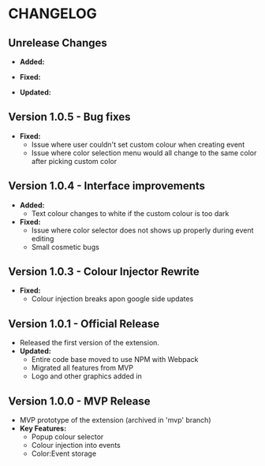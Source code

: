 # CHANGELOG


## Unrelease Changes
- **Added:**

- **Fixed:**
  
- **Updated:**

## Version 1.0.5 - Bug fixes
- **Fixed:**
  - Issue where user couldn't set custom colour when creating event
  - Issue where color selection menu would all change to the same color after picking custom color

## Version 1.0.4 - Interface improvements
- **Added:**
  - Text colour changes to white if the custom colour is too dark
- **Fixed:**
  - Issue where color selector does not shows up properly during event editing
  - Small cosmetic bugs 

## Version 1.0.3 - Colour Injector Rewrite
- **Fixed:**
  - Colour injection breaks apon google side updates

## Version 1.0.1 - Official Release
- Released the first version of the extension.
- **Updated:**
  - Entire code base moved to use NPM with Webpack
  - Migrated all features from MVP
  - Logo and other graphics added in

## Version 1.0.0 - MVP Release
- MVP prototype of the extension (archived in 'mvp' branch)
- **Key Features:**
  - Popup colour selector
  - Colour injection into events
  - Color:Event storage





